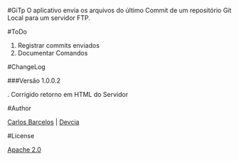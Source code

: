 #GiTp
O aplicativo envia os arquivos do último Commit de um repositório Git Local para um servidor FTP.

#ToDo

  1. Registrar commits enviados
  2. Documentar Comandos

#ChangeLog


###Versão 1.0.0.2

  . Corrigido retorno em HTML do Servidor

#Author

[Carlos Barcelos](https://github.com/KaduAmaral) | [Devcia](//devcia.com)

#License

[Apache 2.0](https://github.com/KaduAmaral/GiTp/blob/master/LICENSE)
